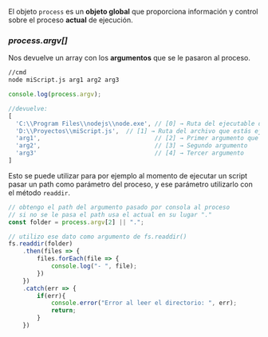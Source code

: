 El objeto `process` es un **objeto global** que proporciona información y control sobre el proceso **actual** de ejecución.

### *process.argv[]*
Nos devuelve un array con los **argumentos** que se le pasaron al proceso. 
```cmd
//cmd
node miScript.js arg1 arg2 arg3
```

```js
console.log(process.argv);

//devuelve: 
[
  'C:\\Program Files\\nodejs\\node.exe', // [0] → Ruta del ejecutable de Node
  'D:\\Proyectos\\miScript.js',  // [1] → Ruta del archivo que estás ejecutando
  'arg1',                                // [2] → Primer argumento que vos pasaste
  'arg2',                                // [3] → Segundo argumento
  'arg3'                                 // [4] → Tercer argumento
]
```

Esto se puede utilizar para por ejemplo al momento de ejecutar un script pasar un path como parámetro del proceso, y ese parámetro utilizarlo con el método `readdir`.

```js
// obtengo el path del argumento pasado por consola al proceso
// si no se le pasa el path usa el actual en su lugar "." 
const folder = process.argv[2] || ".";

// utilizo ese dato como argumento de fs.readdir()
fs.readdir(folder)
    .then(files => {
        files.forEach(file => {
            console.log("- ", file);
        })
    })
    .catch(err => {
        if(err){
            console.error("Error al leer el directorio: ", err);
            return;
        }
    })
```